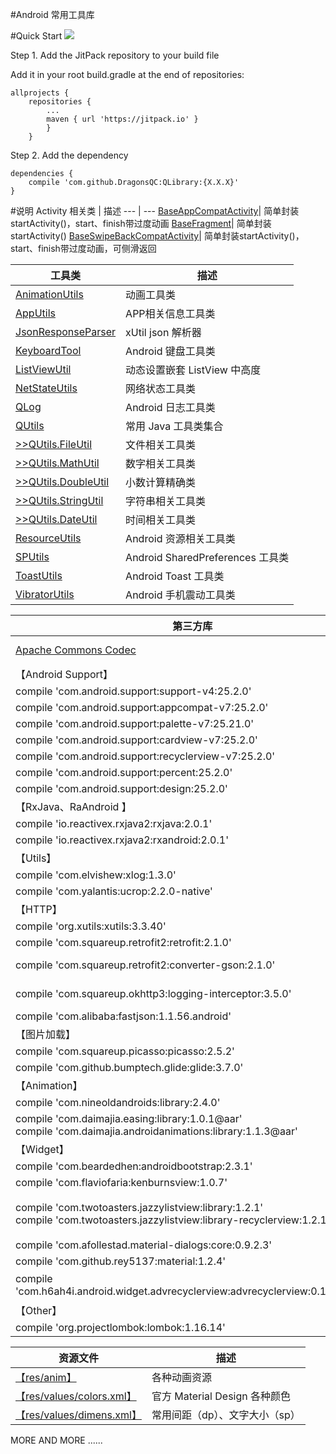 #Android 常用工具库

#Quick Start
[![](https://jitpack.io/v/DragonsQC/QLibrary.svg)](https://jitpack.io/#DragonsQC/QLibrary)

Step 1. Add the JitPack repository to your build file

Add it in your root build.gradle at the end of repositories:

    allprojects {
        repositories {
            ...
            maven { url 'https://jitpack.io' }
            }
        }

Step 2. Add the dependency

    dependencies {
        compile 'com.github.DragonsQC:QLibrary:{X.X.X}'
    }

#说明
 Activity 相关类 | 描述
 --- | ---
 [BaseAppCompatActivity](https://github.com/DragonsQC/QLibrary/blob/master/library/src/main/java/com/dqc/qlibrary/activity/BaseAppCompatActivity.java)| 简单封装startActivity()，start、finish带过度动画
 [BaseFragment](https://github.com/DragonsQC/QLibrary/blob/master/library/src/main/java/com/dqc/qlibrary/activity/BaseFragment.java)| 简单封装startActivity()
 [BaseSwipeBackCompatActivity](https://github.com/DragonsQC/QLibrary/blob/master/library/src/main/java/com/dqc/qlibrary/activity/BaseSwipeBackCompatActivity.java)| 简单封装startActivity()，start、finish带过度动画，可侧滑返回

 工具类 | 描述
 --- | ---
 [AnimationUtils](https://github.com/DragonsQC/QLibrary/blob/master/library/src/main/java/com/dqc/qlibrary/utils/AnimationUtils.java)| 动画工具类
 [AppUtils](https://github.com/DragonsQC/QLibrary/blob/master/library/src/main/java/com/dqc/qlibrary/utils/AppUtils.java)| APP相关信息工具类
 [JsonResponseParser](https://github.com/DragonsQC/QLibrary/blob/master/library/src/main/java/com/dqc/qlibrary/utils/JsonResponseParser.java)| xUtil json 解析器
 [KeyboardTool](https://github.com/DragonsQC/QLibrary/blob/master/library/src/main/java/com/dqc/qlibrary/utils/KeyboardTool.java)| Android 键盘工具类
 [ListViewUtil](https://github.com/DragonsQC/QLibrary/blob/master/library/src/main/java/com/dqc/qlibrary/utils/ListViewUtil.java)| 动态设置嵌套 ListView 中高度
 [NetStateUtils](https://github.com/DragonsQC/QLibrary/blob/master/library/src/main/java/com/dqc/qlibrary/utils/NetStateUtils.java)| 网络状态工具类
 [QLog](https://github.com/DragonsQC/QLibrary/blob/master/library/src/main/java/com/dqc/qlibrary/utils/QLog.java)| Android 日志工具类
 [QUtils](https://github.com/DragonsQC/QLibrary/blob/master/library/src/main/java/com/dqc/qlibrary/utils/QUtils.java)| 常用 Java 工具类集合
 [>>QUtils.FileUtil](https://github.com/DragonsQC/QLibrary/blob/master/library/src/main/java/com/dqc/qlibrary/utils/QUtils.java#L35)| 文件相关工具类
 [>>QUtils.MathUtil](https://github.com/DragonsQC/QLibrary/blob/master/library/src/main/java/com/dqc/qlibrary/utils/QUtils.java#L187)| 数字相关工具类
 [>>QUtils.DoubleUtil](https://github.com/DragonsQC/QLibrary/blob/master/library/src/main/java/com/dqc/qlibrary/utils/QUtils.java#L230)| 小数计算精确类
 [>>QUtils.StringUtil](https://github.com/DragonsQC/QLibrary/blob/master/library/src/main/java/com/dqc/qlibrary/utils/QUtils.java#L328)| 字符串相关工具类
 [>>QUtils.DateUtil](https://github.com/DragonsQC/QLibrary/blob/master/library/src/main/java/com/dqc/qlibrary/utils/QUtils.java#L410)| 时间相关工具类
 [ResourceUtils](https://github.com/DragonsQC/QLibrary/blob/master/library/src/main/java/com/dqc/qlibrary/utils/ResourceUtils.java)| Android 资源相关工具类
 [SPUtils](https://github.com/DragonsQC/QLibrary/blob/master/library/src/main/java/com/dqc/qlibrary/utils/SPUtils.java)| Android SharedPreferences 工具类
 [ToastUtils](https://github.com/DragonsQC/QLibrary/blob/master/library/src/main/java/com/dqc/qlibrary/utils/ToastUtils.java)| Android Toast 工具类
 [VibratorUtils](https://github.com/DragonsQC/QLibrary/blob/master/library/src/main/java/com/dqc/qlibrary/utils/VibratorUtils.java)| Android 手机震动工具类

 第三方库 | 描述
 --- | ---
 [Apache Commons Codec](https://github.com/DragonsQC/QLibrary/tree/master/library/src/main/java/com/dqc/qlibrary/library/codec)| Apache Commons Codec v1.10
 【Android Support】|
  compile 'com.android.support:support-v4:25.2.0' | support-v4
  compile 'com.android.support:appcompat-v7:25.2.0' | appcompat-v7
  compile 'com.android.support:palette-v7:25.21.0' | palette-v7
  compile 'com.android.support:cardview-v7:25.2.0' | cardview-v7
  compile 'com.android.support:recyclerview-v7:25.2.0' | recyclerview-v7
  compile 'com.android.support:percent:25.2.0' | percent
  compile 'com.android.support:design:25.2.0' | design
 【RxJava、RaAndroid 】|
  compile 'io.reactivex.rxjava2:rxjava:2.0.1' | RxJava
  compile 'io.reactivex.rxjava2:rxandroid:2.0.1' | RxAndroid
 【Utils】 |
  compile 'com.elvishew:xlog:1.3.0' | xlog
  compile 'com.yalantis:ucrop:2.2.0-native' | uCrop
 【HTTP】 |
  compile 'org.xutils:xutils:3.3.40' | xUtils3
  compile 'com.squareup.retrofit2:retrofit:2.1.0' | Retrofit2
  compile 'com.squareup.retrofit2:converter-gson:2.1.0' | Retrofit2 converter-gson
  compile 'com.squareup.okhttp3:logging-interceptor:3.5.0' | okhttp3 logging-interceptor
  compile 'com.alibaba:fastjson:1.1.56.android' | Fastjson
 【图片加载】 |
  compile 'com.squareup.picasso:picasso:2.5.2' | Picasso
  compile 'com.github.bumptech.glide:glide:3.7.0' | Glide
 【Animation】 |
  compile 'com.nineoldandroids:library:2.4.0' | NineoldAndroids
  compile 'com.daimajia.easing:library:1.0.1@aar'<br/> compile 'com.daimajia.androidanimations:library:1.1.3@aar' | AndroidViewAnimations
 【Widget】 |
  compile 'com.beardedhen:androidbootstrap:2.3.1' | Bootstrap
  compile 'com.flaviofaria:kenburnsview:1.0.7' | KenBurnsView
  compile 'com.twotoasters.jazzylistview:library:1.2.1'<br/>compile 'com.twotoasters.jazzylistview:library-recyclerview:1.2.1' | 带载入特效的ListView、GridView、RecyclerView
  compile 'com.afollestad.material-dialogs:core:0.9.2.3' | Material Dialogs
  compile 'com.github.rey5137:material:1.2.4' | Material Design Library
  compile 'com.h6ah4i.android.widget.advrecyclerview:advrecyclerview:0.10.3@aar' | 拖拽排序 Advanced RecyclerView
【Other】 |
  compile 'org.projectlombok:lombok:1.16.14' | lombok

 资源文件 | 描述
 --- | ---
  [【res/anim】](https://github.com/DragonsQC/QLibrary/tree/master/library/src/main/res/anim) | 各种动画资源
  [【res/values/colors.xml】](https://github.com/DragonsQC/QLibrary/blob/master/library/src/main/res/values/colors.xml) | 官方 Material Design 各种颜色
  [【res/values/dimens.xml】](https://github.com/DragonsQC/QLibrary/blob/master/library/src/main/res/values/dimens.xml) | 常用间距（dp）、文字大小（sp）

MORE AND MORE ......